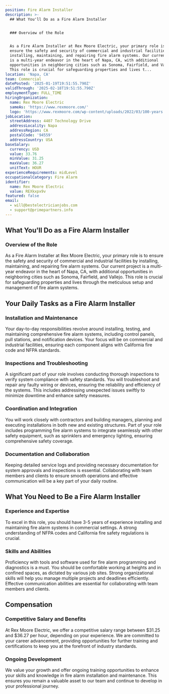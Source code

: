 ```yaml
---
position: Fire Alarm Installer
description: >-
  ## What You'll Do as a Fire Alarm Installer


  ### Overview of the Role


  As a Fire Alarm Installer at Rex Moore Electric, your primary role is to
  ensure the safety and security of commercial and industrial facilities by
  installing, maintaining, and repairing fire alarm systems. Our current project
  is a multi-year endeavor in the heart of Napa, CA, with additional
  opportunities in neighboring cities such as Sonoma, Fairfield, and Vallejo.
  This role is crucial for safeguarding properties and lives t...
location: 'Napa, CA'
team: Commercial
datePosted: '2025-01-19T19:51:55.790Z'
validThrough: '2025-02-18T19:51:55.790Z'
employmentType: FULL_TIME
hiringOrganization:
  name: Rex Moore Electric
  sameAs: 'https://www.rexmoore.com/'
  logo: 'https://www.rexmoore.com/wp-content/uploads/2022/03/100-years.png'
jobLocation:
  streetAddress: 4407 Technology Drive
  addressLocality: Napa
  addressRegion: CA
  postalCode: '94559'
  addressCountry: USA
baseSalary:
  currency: USD
  value: 33.76
  minValue: 31.25
  maxValue: 36.27
  unitText: HOUR
experienceRequirements: midLevel
occupationalCategory: Fire Alarm
identifier:
  name: Rex Moore Electric
  value: REXkxpx9v
featured: false
email:
  - will@bestelectricianjobs.com
  - support@primepartners.info
---
```




## What You'll Do as a Fire Alarm Installer

### Overview of the Role

As a Fire Alarm Installer at Rex Moore Electric, your primary role is to ensure the safety and security of commercial and industrial facilities by installing, maintaining, and repairing fire alarm systems. Our current project is a multi-year endeavor in the heart of Napa, CA, with additional opportunities in neighboring cities such as Sonoma, Fairfield, and Vallejo. This role is crucial for safeguarding properties and lives through the meticulous setup and management of fire alarm systems.

## Your Daily Tasks as a Fire Alarm Installer

### Installation and Maintenance

Your day-to-day responsibilities revolve around installing, testing, and maintaining comprehensive fire alarm systems, including control panels, pull stations, and notification devices. Your focus will be on commercial and industrial facilities, ensuring each component aligns with California fire code and NFPA standards.

### Inspections and Troubleshooting

A significant part of your role involves conducting thorough inspections to verify system compliance with safety standards. You will troubleshoot and repair any faulty wiring or devices, ensuring the reliability and efficiency of the systems. This includes addressing unexpected issues swiftly to minimize downtime and enhance safety measures.

### Coordination and Integration

You will work closely with contractors and building managers, planning and executing installations in both new and existing structures. Part of your role includes programming fire alarm systems to integrate seamlessly with other safety equipment, such as sprinklers and emergency lighting, ensuring comprehensive safety coverage.

### Documentation and Collaboration

Keeping detailed service logs and providing necessary documentation for system approvals and inspections is essential. Collaborating with team members and clients to ensure smooth operations and effective communication will be a key part of your daily routine.

## What You Need to Be a Fire Alarm Installer

### Experience and Expertise

To excel in this role, you should have 3-5 years of experience installing and maintaining fire alarm systems in commercial settings. A strong understanding of NFPA codes and California fire safety regulations is crucial.

### Skills and Abilities

Proficiency with tools and software used for fire alarm programming and diagnostics is a must. You should be comfortable working at heights and in confined spaces, as dictated by various job sites. Strong organizational skills will help you manage multiple projects and deadlines efficiently. Effective communication abilities are essential for collaborating with team members and clients.

## Compensation

### Competitive Salary and Benefits

At Rex Moore Electric, we offer a competitive salary range between $31.25 and $36.27 per hour, depending on your experience. We are committed to your career advancement, providing opportunities for further training and certifications to keep you at the forefront of industry standards.

### Ongoing Development

We value your growth and offer ongoing training opportunities to enhance your skills and knowledge in fire alarm installation and maintenance. This ensures you remain a valuable asset to our team and continue to develop in your professional journey.